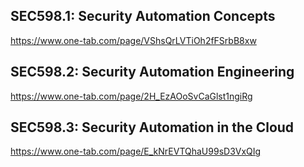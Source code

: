 ## SEC598.1: Security Automation Concepts
https://www.one-tab.com/page/VShsQrLVTiOh2fFSrbB8xw

## SEC598.2: Security Automation Engineering
https://www.one-tab.com/page/2H_EzAOoSvCaGlst1ngiRg

## SEC598.3: Security Automation in the Cloud
https://www.one-tab.com/page/E_kNrEVTQhaU99sD3VxQIg

